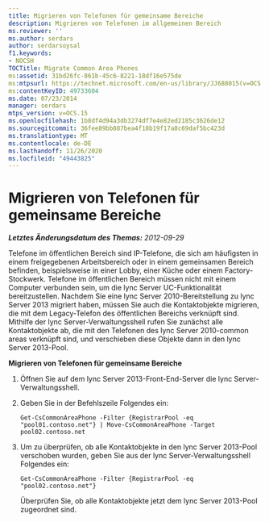 ```yaml
---
title: Migrieren von Telefonen für gemeinsame Bereiche
description: Migrieren von Telefonen im allgemeinen Bereich
ms.reviewer: ''
ms.author: serdars
author: serdarsoysal
f1.keywords:
- NOCSH
TOCTitle: Migrate Common Area Phones
ms:assetid: 31bd26fc-861b-45c6-8221-18df16e575de
ms:mtpsurl: https://technet.microsoft.com/en-us/library/JJ688015(v=OCS.15)
ms:contentKeyID: 49733604
ms.date: 07/23/2014
manager: serdars
mtps_version: v=OCS.15
ms.openlocfilehash: 1b8df4d94a3db3274df7e4e82ed2185c3626de12
ms.sourcegitcommit: 36fee89bb887bea4f18b19f17a8c69daf5bc423d
ms.translationtype: MT
ms.contentlocale: de-DE
ms.lasthandoff: 11/26/2020
ms.locfileid: "49443825"
---
```

# <a name="migrate-common-area-phones"></a>Migrieren von Telefonen für gemeinsame Bereiche

<div data-xmlns="http://www.w3.org/1999/xhtml">

<div class="topic" data-xmlns="http://www.w3.org/1999/xhtml" data-msxsl="urn:schemas-microsoft-com:xslt" data-cs="https://msdn.microsoft.com/">

<div data-asp="https://msdn2.microsoft.com/asp">



</div>

<div id="mainSection">

<div id="mainBody">

<span> </span>

_**Letztes Änderungsdatum des Themas:** 2012-09-29_

Telefone im öffentlichen Bereich sind IP-Telefone, die sich am häufigsten in einem freigegebenen Arbeitsbereich oder in einem gemeinsamen Bereich befinden, beispielsweise in einer Lobby, einer Küche oder einem Factory-Stockwerk. Telefone im öffentlichen Bereich müssen nicht mit einem Computer verbunden sein, um die lync Server UC-Funktionalität bereitzustellen. Nachdem Sie eine lync Server 2010-Bereitstellung zu lync Server 2013 migriert haben, müssen Sie auch die Kontaktobjekte migrieren, die mit dem Legacy-Telefon des öffentlichen Bereichs verknüpft sind. Mithilfe der lync Server-Verwaltungsshell rufen Sie zunächst alle Kontaktobjekte ab, die mit den Telefonen des lync Server 2010-common areas verknüpft sind, und verschieben diese Objekte dann in den lync Server 2013-Pool.

**Migrieren von Telefonen für gemeinsame Bereiche**

1.  Öffnen Sie auf dem lync Server 2013-Front-End-Server die lync Server-Verwaltungsshell.

2.  Geben Sie in der Befehlszeile Folgendes ein:
    
        Get-CsCommonAreaPhone -Filter {RegistrarPool -eq "pool01.contoso.net"} | Move-CsCommonAreaPhone -Target pool02.contoso.net

3.  Um zu überprüfen, ob alle Kontaktobjekte in den lync Server 2013-Pool verschoben wurden, geben Sie aus der lync Server-Verwaltungsshell Folgendes ein:
    
        Get-CsCommonAreaPhone -Filter {RegistrarPool -eq "pool02.contoso.net"}
    
    Überprüfen Sie, ob alle Kontaktobjekte jetzt dem lync Server 2013-Pool zugeordnet sind.

</div>

<span> </span>

</div>

</div>

</div>

